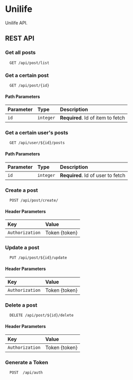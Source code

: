 
# Unilife

Unilife API.


## REST API

### Get all posts

```
  GET /api/post/list
```

### Get a certain post

```
  GET /api/post/{id}
```
#### Path Parameters

| Parameter | Type     | Description                       |
| :-------- | :------- | :-------------------------------- |
| `id`      | `integer` | **Required**. Id of item to fetch |


### Get a certain user's posts

```
  GET /api/user/${id}/posts
```
#### Path Parameters 

| Parameter | Type     | Description                       |
| :-------- | :------- | :-------------------------------- |
| `id`      | `integer` | **Required**. Id of user to fetch |

### Create a post

```
  POST /api/post/create/
```
#### Header Parameters

| Key                   | Value                             |
| :--------------       |:--------------------------------  |            
| `Authorization`       |Token {token}                      |


### Update a post

```
  PUT /api/post/${id}/update
```

#### Header Parameters

| Key                   | Value                             |
| :--------------       |:--------------------------------  |            
| `Authorization`       |Token {token}                      |

### Delete a post

```
  DELETE /api/post/${id}/delete
```
#### Header Parameters

| Key                   | Value                             |
| :--------------       |:--------------------------------  |            
| `Authorization`       |Token {token}                      |


### Generate a Token

```
  POST  /api/auth
```



